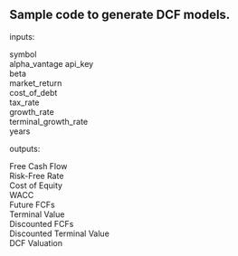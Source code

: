 ## Sample code to generate DCF models.

inputs: 

symbol  
alpha_vantage api_key  
beta  
market_return  
cost_of_debt  
tax_rate  
growth_rate  
terminal_growth_rate  
years  

outputs:

Free Cash Flow  
Risk-Free Rate  
Cost of Equity  
WACC  
Future FCFs  
Terminal Value  
Discounted FCFs  
Discounted Terminal Value  
DCF Valuation  
